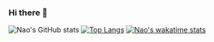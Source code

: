 ### Hi there 👋

<!--
**NowNewNao/NowNewNao** is a ✨ _special_ ✨ repository because its `README.md` (this file) appears on your GitHub profile.

Here are some ideas to get you started:

- 🔭 I’m currently working on ...
- 🌱 I’m currently learning ...
- 👯 I’m looking to collaborate on ...
- 🤔 I’m looking for help with ...
- 💬 Ask me about ...
- 📫 How to reach me: ...
- 😄 Pronouns: ...
- ⚡ Fun fact: ...
-->


![Nao's GitHub stats](https://github-readme-stats.vercel.app/api?username=NowNewNao&count_private=true&show_icons=true)
[![Top Langs](https://github-readme-stats.vercel.app/api/top-langs/?username=NowNewNao&count_private=true)](https://github.com/NowNewNao/github-readme-stats)
[![Nao's wakatime stats](https://github-readme-stats.vercel.app/api/wakatime?username=NowNewNao)](https://github.com/NowNewNao/github-readme-stats)


